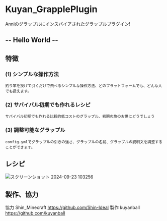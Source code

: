 # Kuyan_GrapplePlugin
Anniのグラップルにインスパイアされたグラップルプラグイン!

## -- Hello World --

## 特徴
### (1) シンプルな操作方法
    釣り竿を投げて引くだけで飛べるシンプルな操作方法、どのプラットフォームでも、どんな人でも扱えます。
### (2) サバイバル初期でも作れるレシピ
    サバイバル初期でも作れる比較的低コストのグラップル、初期の旅のお供にどうでしょう
### (3) 調整可能なグラップル
    config.ymlでグラップルの引きの強さ、グラップルの名前、グラップルの説明文を調整することができます。

## レシピ

![スクリーンショット 2024-09-23 103256](https://github.com/user-attachments/assets/7213029b-6cd2-435d-a59c-86441658e4dc)

## 製作、協力

協力 Shin_Minecraft https://github.com/Shin-Ideal 
製作 kuyanball https://github.com/kuyanball
